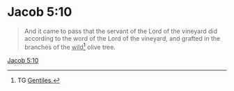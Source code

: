 # Jacob 5:10

> And it came to pass that the servant of the Lord of the vineyard did according to the word of the Lord of the vineyard, and grafted in the branches of the <u>wild</u>[^a] olive tree.

[Jacob 5:10](https://www.churchofjesuschrist.org/study/scriptures/bofm/jacob/5?lang=eng&id=p10#p10)


[^a]: TG [Gentiles.](https://www.churchofjesuschrist.org/study/scriptures/tg/gentiles?lang=eng)
